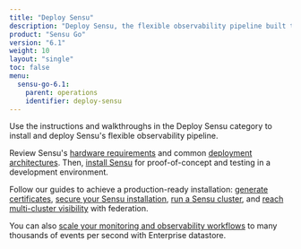 ```yaml
---
title: "Deploy Sensu"
description: "Deploy Sensu, the flexible observability pipeline built to reduce operator burden and meet the challenges of monitoring multi-cloud and ephemeral infrastructures. Install and deploy Sensu with our guided walkthroughs."
product: "Sensu Go"
version: "6.1"
weight: 10
layout: "single"
toc: false
menu:
  sensu-go-6.1:
    parent: operations
    identifier: deploy-sensu
---
```


Use the instructions and walkthroughs in the Deploy Sensu category to install and deploy Sensu's flexible observability pipeline.

Review Sensu's [hardware requirements][1] and common [deployment architectures][2].
Then, [install Sensu][3] for proof-of-concept and testing in a development environment.

Follow our guides to achieve a production-ready installation: [generate certificates][4], [secure your Sensu installation][5], [run a Sensu cluster][6], and [reach multi-cluster visibility][7] with federation.

You can also [scale your monitoring and observability workflows][8] to many thousands of events per second with Enterprise datastore.


[1]: hardware-requirements/
[2]: deployment-architecture/
[3]: install-sensu/
[4]: generate-certificates/
[5]: secure-sensu/
[6]: cluster-sensu/
[7]: use-federation/
[8]: scale-event-storage/

